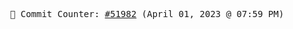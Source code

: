 <p align="center">
    <samp>
        📮 Commit Counter: <a href="https://github.com/Javascript-void0/Javascript-void0/commits/main">#51982</a> (April 01, 2023 @ 07:59 PM)
    </samp>
</p>
